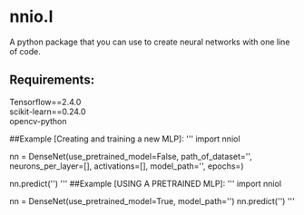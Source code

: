 # nnio.l
A python package that you can use to create neural networks with one line of code.

## Requirements:
Tensorflow==2.4.0\
scikit-learn==0.24.0\
opencv-python

##Example [Creating and training a new MLP]:
'''
import nniol

nn = DenseNet(use_pretrained_model=False, path_of_dataset='<PATH OF DATASET HERE>', neurons_per_layer=[<LIST OF INTEGERS SPECIFYING THE NUMBER OF NEURONS IN EACH LAYER>], activations=[<LIST OF STRINGS SPECIFYING ACTIVATION FUNCTIONS FOR EACH LAYER>], model_path='<PATH TO SAVE MODEL>', epochs=<NUMBER OF EPOCHS TO TRAIN>)

nn.predict('<PATH OF DATA TO PASS FOR INFERENCE>')
'''
##Example [USING A PRETRAINED MLP]:
'''
import nniol

nn = DenseNet(use_pretrained_model=True, model_path='<PATH OF SAVED MODEL>')
nn.predict('<PATH OF DATA TO PASS FOR INFERENCE>')
'''
